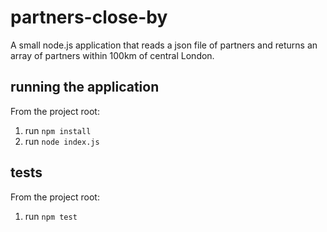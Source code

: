 # partners-close-by

A small node.js application that reads a json file of partners and returns an array of partners within 100km of central London.

## running the application

From the project root:

1. run `npm install`
2. run `node index.js`

## tests

From the project root:

1. run `npm test`
